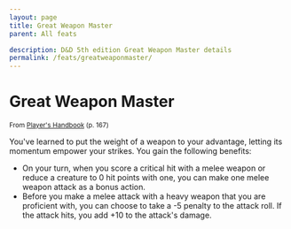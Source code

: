 ```yaml
---
layout: page
title: Great Weapon Master
parent: All feats

description: D&D 5th edition Great Weapon Master details
permalink: /feats/greatweaponmaster/
---
```


# Great Weapon Master

<small>From <a target="_blank" href="https://dnd.wizards.com/products/tabletop-games/rpg-products/rpg_playershandbook">Player's Handbook</a> (p. 167)</small>

You've learned to put the weight of a weapon to your advantage, letting its momentum empower your strikes. You gain the following benefits:
- On your turn, when you score a critical hit with a melee weapon or reduce a creature to 0 hit points with one, you can make one melee weapon attack as a bonus action.
- Before you make a melee attack with a heavy weapon that you are proficient with, you can choose to take a -5 penalty to the attack roll. If the attack hits, you add +10 to the attack's damage.
